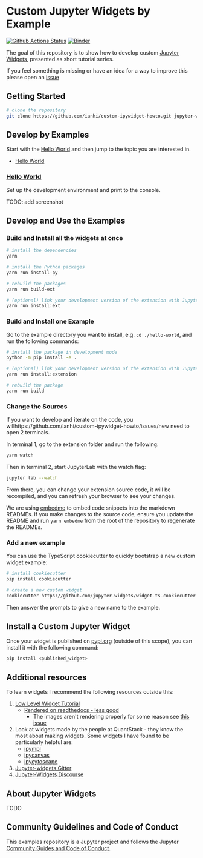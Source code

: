 # Custom Jupyter Widgets by Example

[![Github Actions Status](https://github.com/ianhi/custom-ipywidget-howto/workflows/CI/badge.svg)](https://github.com/ianhi/custom-ipywidget-howto/actions?query=workflow%3ACI)
[![Binder](https://mybinder.org/badge_logo.svg)](https://mybinder.org/v2/gh/jupyterlab/extension-examples/master?urlpath=lab)

The goal of this repository is to show how to develop custom [Jupyter Widgets](https://github.com/ianhi/custom-ipywidget-howto), presented as short tutorial series.

If you feel something is missing or have an idea for a way to improve this please open an [issue](https://github.com/ianhi/custom-ipywidget-howto/issues/new)

## Getting Started

```bash
# clone the repository
git clone https://github.com/ianhi/custom-ipywidget-howto.git jupyter-widget-examples
```

## Develop by Examples

Start with the [Hello World](hello-world) and then jump to the topic you are interested in.

- [Hello World](hello-world)

### [Hello World](hello-world)

Set up the development environment and print to the console.

TODO: add screenshot

## Develop and Use the Examples

### Build and Install all the widgets at once

```bash
# install the dependencies
yarn

# install the Python packages
yarn run install-py

# rebuild the packages
yarn run build-ext

# (optional) link your development version of the extension with JupyterLab
yarn run install:ext
```

### Build and Install one Example

Go to the example directory you want to install, e.g. `cd ./hello-world`, and run the following commands:

```bash
# install the package in development mode
python -m pip install -e .

# (optional) link your development version of the extension with JupyterLab
yarn run install:extension

# rebuild the package
yarn run build
```

### Change the Sources

If you want to develop and iterate on the code, you willhttps://github.com/ianhi/custom-ipywidget-howto/issues/new need to open 2 terminals.

In terminal 1, go to the extension folder and run the following:

```bash
yarn watch
```

Then in terminal 2, start JupyterLab with the watch flag:

```bash
jupyter lab --watch
```

From there, you can change your extension source code, it will be recompiled,
and you can refresh your browser to see your changes.

We are using [embedme](https://github.com/zakhenry/embedme) to embed code snippets into the markdown READMEs. If you make changes to the source code, ensure you update the README and run `yarn embedme` from the root of the repository to regenerate the READMEs.

### Add a new example

You can use the TypeScript cookiecutter to quickly bootstrap a new custom widget example:

```bash
# install cookiecutter
pip install cookiecutter

# create a new custom widget
cookiecutter https://github.com/jupyter-widgets/widget-ts-cookiecutter
```

Then answer the prompts to give a new name to the example.

## Install a Custom Jupyter Widget

Once your widget is published on [pypi.org](https://pypi.org/) (outside of this scope), you can install it
with the following command:

```bash
pip install <published_widget>
```

## Additional resources

To learn widgets I recommend the following resources outside this:

1. [Low Level Widget Tutorial](https://github.com/jupyter-widgets/ipywidgets/blob/master/docs/source/examples/Widget%20Low%20Level.ipynb)
   - [Rendered on readthedocs - less good](https://ipywidgets.readthedocs.io/en/latest/examples/Widget%20Low%20Level.html)
     - The images aren't rendering properly for some reason see [this issue](https://github.com/jupyter-widgets/ipywidgets/issues/2908)
2. Look at widgets made by the people at QuantStack - they know the most about making widgets. Some widgets I have found to be particularly helpful are:
   - [ipympl](https://github.com/matplotlib/ipympl)
   - [ipycanvas](https://github.com/martinRenou/ipycanvas)
   - [ipycytoscape](https://github.com/quantstack/ipycytoscape)
3. [Jupyter-widgets Gitter](https://gitter.im/jupyter-widgets/Lobby)
4. [Jupyter-Widgets Discourse](https://discourse.jupyter.org/c/widgets/46)

## About Jupyter Widgets

TODO

## Community Guidelines and Code of Conduct

This examples repository is a Jupyter project and follows the Jupyter
[Community Guides and Code of Conduct](https://jupyter.readthedocs.io/en/latest/community/content-community.html).
